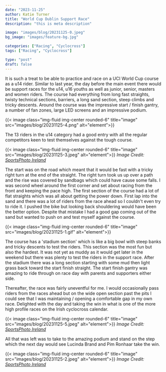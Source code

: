 ```yaml
---
date: "2023-11-25"
author: Katie Turner
title: "World Cup Dublin Support Race"
description: "this is meta description"

image: "images/blog/20231125-0.jpeg"
bg_image: "images/feature-bg.jpg"

categories: ["Racing", "Cyclocross"]
tags: ["Racing", "Cyclocross"]

type: "post"
draft: false
---
```


It is such a treat to be able to practice and race on a UCI World Cup course as a u14 rider.  Similar to last year, the day before the main event there would be support races for the u14, u16 youths as well as junior, senior, masters and women riders.  The course had everything from long fast straights, twisty technical sections, barriers, a long sand section, steep climbs and tricky descents.  Around the course was the impressive start / finish gantry, a number of fan zones, large LED screens and an impressive podium.

{{< image class="img-fluid img-center rounded-6" title="image" src="images/blog/20231125-4.png" alt="element">}}

The 13 riders in the u14 category had a good entry with all the regular competitors keen to test themselves against the tough course.

{{< image class="img-fluid img-center rounded-6" title="image" src="images/blog/20231125-3.jpeg" alt="element">}}
*Image Credit: [SportsPhoto Ireland](https://www.facebook.com/p/Sportsphoto-Ireland-100070747975000/)*

The start was on the road which meant that it would be fast with a tricky right turn at the end of the straight.  The right turn took us up over a path and the rise was covered by sandbags which could have cause some falls.  I was second wheel around the first corner and set about racing from the front and keeping the pace high.  The first section of the course had a lot of flat straights which was all about getting the power down.  First lap into the sand and there was a lot of riders from the race ahead so I couldn't even try to ride it.  I pushed the bike but looking back shouldering would have been the better option.  Despite that mistake I had a good gap coming out of the sand but wanted to push on and test myself against the course.

{{< image class="img-fluid img-center rounded-6" title="image" src="images/blog/20231125-1.gif" alt="element">}}

The course has a 'stadium section' which is like a big bowl with steep banks and tricky descents to test the riders.  This section was the most fun but also the hardest.  It was not yet as muddy as it would get later in the weekend but there was plenty to test the riders in the support race.  After the stadium there was a long section starting with some mud then light grass back toward the start finish straight.  The start finish gantry was amazing to ride through on race day with parents and supporters either side.

Thereafter, the race was fairly uneventful for me.  I would occasionally pass riders from the races ahead but on the wide open section past the pits I could see that I was maintaining / opening a comfortable gap in my own race.  Delighted with the day and taking the win in what is one of the more high profile races on the Irish cyclocross calendar.

{{< image class="img-fluid img-center rounded-6" title="image" src="images/blog/20231125-5.jpeg" alt="element">}}
*Image Credit: [SportsPhoto Ireland](https://www.facebook.com/p/Sportsphoto-Ireland-100070747975000/)*

All that was left was to take to the amazing podium and stand on the step which the next day would see Lucinda Brand and Pim Ronhaar take the win.

{{< image class="img-fluid img-center rounded-6" title="image" src="images/blog/20231125-2.jpeg" alt="element">}}
*Image Credit: [SportsPhoto Ireland](https://www.facebook.com/p/Sportsphoto-Ireland-100070747975000/)*
